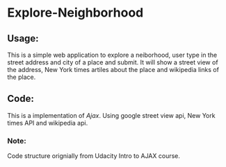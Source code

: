 # Explore-Neighborhood
## Usage:
This is a simple web application to explore a neiborhood, user type in the street address and city of a place and submit.
It will show a street view of the address, New York times artiles about the place and wikipedia links of the place.

## Code:
This is a implementation of _Ajax_. Using google street view api, New York times API and wikipedia api.


### Note:
Code structure orignially from Udacity Intro to AJAX course.
